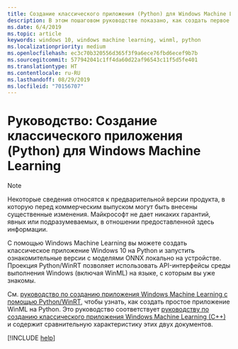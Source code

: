 ```yaml
---
title: Создание классического приложения (Python) для Windows Machine Learning
description: В этом пошаговом руководстве показано, как создать первое простое приложение Python с помощью Windows ML.
ms.date: 6/4/2019
ms.topic: article
keywords: windows 10, windows machine learning, winml, python
ms.localizationpriority: medium
ms.openlocfilehash: ec3c70b320556d365f3f9a6ece76fbd6ecef9b7b
ms.sourcegitcommit: 577942041c1ff4da60d22af96543c11f5d5fe401
ms.translationtype: HT
ms.contentlocale: ru-RU
ms.lasthandoff: 08/29/2019
ms.locfileid: "70156707"
---
```

# <a name="tutorial-create-a-windows-machine-learning-desktop-application-python"></a>Руководство: Создание классического приложения (Python) для Windows Machine Learning

> [!NOTE]
> Некоторые сведения относятся к предварительной версии продукта, в которую перед коммерческим выпуском могут быть внесены существенные изменения. Майкрософт не дает никаких гарантий, явных или подразумеваемых, в отношении предоставленной здесь информации.

С помощью Windows Machine Learning вы можете создать классическое приложение Windows 10 на Python и запустить ознакомительные версии с моделями ONNX локально на устройстве. Проекция Python/WinRT позволяет использовать API-интерфейсы среды выполнения Windows (включая WinML) на языке, с которым вы уже знакомы.

См. [руководство по созданию приложения Windows Machine Learning с помощью Python/WinRT](https://github.com/Microsoft/xlang/tree/master/samples/python/winml_tutorial), чтобы узнать, как создать простое приложение WinML на Python. Это руководство соответствует [руководству по созданию классического приложения Windows Machine Learning (C++)](get-started-desktop.md) и содержит сравнительную характеристику этих двух документов.

[!INCLUDE [help](../includes/get-help.md)]
